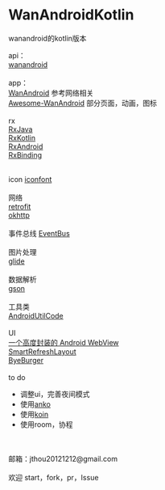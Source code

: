 # WanAndroidKotlin
wanandroid的kotlin版本

api：
<br />
[wanandroid](http://www.wanandroid.com )
<br /><br />
app：
<br />
[WanAndroid](https://github.com/iceCola7/WanAndroid) 参考网络相关
<br />
[Awesome-WanAndroid](https://github.com/JsonChao/Awesome-WanAndroid) 部分页面，动画，图标
<br /><br />
rx
<br />
[RxJava](https://github.com/ReactiveX/RxJava)
<br />
[RxKotlin](https://github.com/ReactiveX/RxKotlin)
<br />
[RxAndroid](https://github.com/ReactiveX/RxAndroid)
<br />
[RxBinding](https://github.com/JakeWharton/RxBinding)
<br /><br />

icon
[iconfont](http://www.iconfont.cn)
<br /><br />
网络
<br />
[retrofit](https://github.com/square/retrofit)
<br />
[okhttp](https://github.com/square/okhttp)
<br /><br />
事件总线
[EventBus](https://github.com/greenrobot/EventBus)
<br /><br />
图片处理
<br />
[glide](https://github.com/bumptech/glide)
<br /><br />
数据解析
<br />
[gson](https://github.com/google/gson)
<br /><br />
工具类
<br />
[AndroidUtilCode](https://github.com/Blankj/AndroidUtilCode)
<br /><br />
UI
<br />
[一个高度封装的 Android WebView ](https://github.com/Justson/AgentWeb)
<br />
[SmartRefreshLayout](https://github.com/scwang90/SmartRefreshLayout)
<br />
[ByeBurger](https://github.com/githubwing/ByeBurger)
<br /><br />
to do
<br />
* 调整ui，完善夜间模式
* 使用[anko](https://github.com/Kotlin/anko)
* 使用[koin](https://github.com/InsertKoinIO/koin)
* 使用room，协程

<br />

<br /> 
邮箱：jthou20121212@gmail.com
<br /><br />
欢迎 start，fork，pr，Issue
<br /><br />

